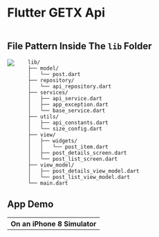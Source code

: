 # Flutter GETX Api


<table align="center" style="margin: 0px auto;">
  <tr>

[comment]: <> (    <td><img align="center" src="screenshots/mvvm.png"></img></td>)
  </tr>
</table>

## File Pattern Inside The `lib` Folder

<img align="left" src="screenshots/folder_structure.png"></img>

```
    lib/
    ├── model/
    │   └── post.dart
    ├── repository/
    │   └── api_repository.dart
    ├── services/
    │   ├── api_service.dart
    │   ├── app_exception.dart
    │   └── base_service.dart
    ├── utils/
    │   ├── api_constants.dart
    │   └── size_config.dart
    ├── view/
    │   ├── widgets/
    │   │   └── post_item.dart
    │   ├── post_details_screen.dart
    │   └── post_list_screen.dart
    ├── view_model/
    │   ├── post_details_view_model.dart
    │   └── post_list_view_model.dart
    └── main.dart
```

## App Demo

<table align="center" style="margin: 0px auto;">
  <tr>
    <th>On an iPhone 8 Simulator</th>
  </tr>
  <tr>

[comment]: <> (    <td align="center"><img align="right" src="screenshots/gif/app_demo.gif"></img></td>)
  </tr>
</table>
